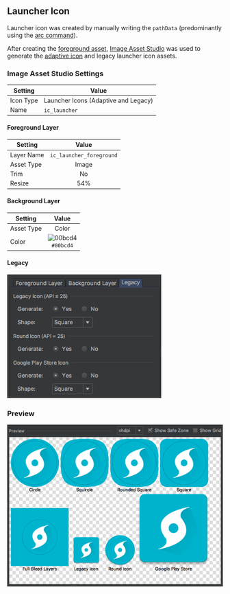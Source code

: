 ## Launcher Icon

Launcher icon was created by manually writing the `pathData` (predominantly using the [arc command]).

After creating the [foreground asset], [Image Asset Studio] was used to generate the [adaptive icon]
and legacy launcher icon assets.

### Image Asset Studio Settings

| Setting   | Value                                |
|-----------|--------------------------------------|
| Icon Type | Launcher Icons (Adaptive and Legacy) |
| Name      | `ic_launcher`                        |

#### Foreground Layer

| Setting    | Value                    |
|------------|:------------------------:|
| Layer Name | `ic_launcher_foreground` |
| Asset Type | Image                    |
| Trim       | No                       |
| Resize     | 54%                      |

#### Background Layer

| Setting    | Value                                                                   |
|------------|:-----------------------------------------------------------------------:|
| Asset Type | Color                                                                   |
| Color      | ![00bcd4](https://dummyimage.com/20x20/00bcd4/00bcd4.png)<br/>`#00bcd4` |

#### Legacy

![Legacy Tab Settings](assets/legacy.png)

### Preview

![Preview](assets/preview.png)


[arc command]: https://www.w3.org/TR/SVG/paths.html#PathDataEllipticalArcCommands
[Image Asset Studio]: https://developer.android.com/studio/write/image-asset-studio
[foreground asset]: assets/launcher_foreground.xml?raw=true
[adaptive icon]: https://developer.android.com/guide/practices/ui_guidelines/icon_design_adaptive
